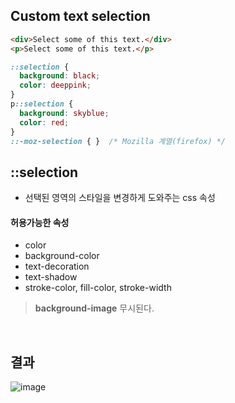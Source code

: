 
## Custom text selection

```html
<div>Select some of this text.</div>
<p>Select some of this text.</p>
```
```css
::selection {
  background: black;
  color: deeppink;
}
p::selection {
  background: skyblue;
  color: red;
}
::-moz-selection { }  /* Mozilla 계열(firefox) */
```

## ::selection 
- 선택된 영역의 스타일을 변경하게 도와주는 css 속성

#### 허용가능한 속성
- color
- background-color
- text-decoration
- text-shadow
- stroke-color, fill-color, stroke-width
> **background-image** 무시된다.


<br>

## 결과
![image](https://user-images.githubusercontent.com/47467774/118906031-de6e5c80-b957-11eb-9b75-bb8585b8f2e8.png)
